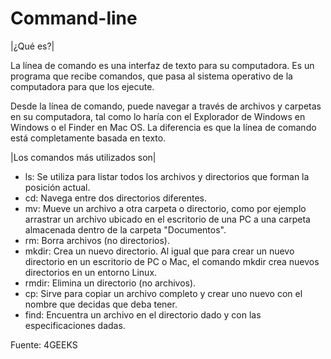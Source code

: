 # Command-line

|¿Qué es?|

La línea de comando es una interfaz de texto para su computadora. Es un programa que recibe comandos, que pasa al sistema operativo de la computadora para que los ejecute.

Desde la línea de comando, puede navegar a través de archivos y carpetas en su computadora, tal como lo haría con el Explorador de Windows en Windows o el Finder en Mac OS. La diferencia es que la línea de comando está completamente basada en texto.




[img]: https://www.solvetic.com/uploads/monthly_04_2019/tutorials-9832-0-72483400-1554372669.png


|Los comandos más utilizados son|

* ls: Se utiliza para listar todos los archivos y directorios que forman la posición actual.
* cd: Navega entre dos directorios diferentes.
* mv: Mueve un archivo a otra carpeta o directorio, como por ejemplo arrastrar un archivo ubicado en el escritorio de una PC a una carpeta almacenada dentro de la carpeta "Documentos".
* rm: Borra archivos (no directorios).
* mkdir: Crea un nuevo directorio. Al igual que para crear un nuevo directorio en un escritorio de PC o Mac, el comando mkdir crea nuevos directorios en un entorno Linux.
* rmdir: Elimina un directorio (no archivos).
* cp: Sirve para copiar un archivo completo y crear uno nuevo con el nombre que decidas que deba tener.
* find: Encuentra un archivo en el directorio dado y con las especificaciones dadas.

Fuente: 4GEEKS
